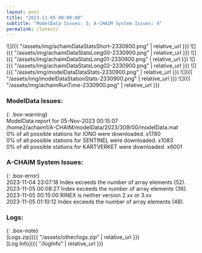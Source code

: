 ```yaml
---
layout: post
title: "2023-11-05 00:00:00"
subtitle: "ModelData Issues: 3; A-CHAIM System Issues: 4"
permalink: /latest/
---
```


![]({{ "/assets/img/achaimDataStatsShort-2330900.png" | relative_url }})
![]({{ "/assets/img/achaimDataStatsLong00-2330900.png" | relative_url }})
![]({{ "/assets/img/achaimDataStatsLong01-2330900.png" | relative_url }})
![]({{ "/assets/img/achaimDataStatsLong02-2330900.png" | relative_url }})
![]({{ "/assets/img/modelDataDataStats-2330900.png" | relative_url }})
![]({{ "/assets/img/modelDataStationStats-2330900.png" | relative_url }})
![]({{ "/assets/img/achaimRunTime-2330900.png" | relative_url }})


### ModelData Issues:  
  
{: .box-warning}  
 ModelData report for 05-Nov-2023 00:15:07   
 /home2/achaim1/A-CHAIM/modelData/2023/309/00/modelData.mat   
 0% of all possible stations for IONO were downloaded. x1780   
 0% of all possible stations for SENTINEL were downloaded. x1083   
 0% of all possible stations for KARTVERKET were downloaded. x6001   
  
### A-CHAIM System Issues:  
  
{: .box-error}  
2023-11-04 23:07:18 Index exceeds the number of array elements (52).  
2023-11-05 00:08:27 Index exceeds the number of array elements (36).  
2023-11-05 00:15:00 RINEX is neither version 2.xx or 3.xx  
2023-11-05 01:10:12 Index exceeds the number of array elements (48).  

### Logs:  
  
{: .box-note}  
[Logs.zip]({{ "/assets/other/logs.zip" | relative_url }})  
[Log Info]({{ "/logInfo" | relative_url }})  
